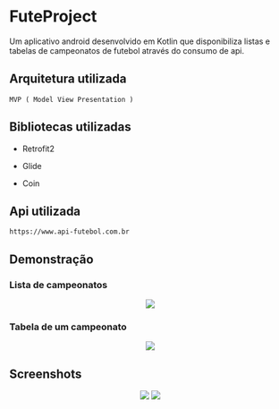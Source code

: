 # FuteProject
Um aplicativo android desenvolvido em Kotlin que disponibiliza listas e tabelas de campeonatos de futebol através do consumo de api.


## Arquitetura utilizada
    MVP ( Model View Presentation )

## Bibliotecas utilizadas

- Retrofit2

- Glide

- Coin

## Api utilizada

    https://www.api-futebol.com.br


## Demonstração

### Lista de campeonatos
<p align="center">
    <img src="toReadMe/Assets/Lista.gif"> 
</p>


### Tabela de um campeonato
<p align="center">
   <img src="toReadMe/Assets/Tabela.gif">
</p>


## Screenshots
<p align="center">
   <img src="toReadMe/Assets/ListaCamps.png">
   <img src="toReadMe/Assets/TabelaCamp.png">
</p>
